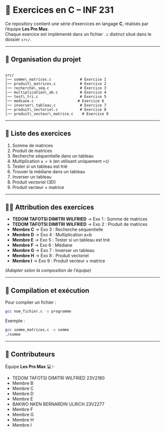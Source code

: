 
# 🚀 Exercices en C – INF 231

Ce repository contient une série d’exercices en langage **C**, réalisés par l’équipe **Les Pro Max**.  
Chaque exercice est implémenté dans un fichier `.c` distinct situé dans le dossier `src/`.

---

## 📂 Organisation du projet

```

src/
│── somme\_matrices.c             # Exercice 1
│── produit\_matrices.c           # Exercice 2
│── recherche\_seq.c              # Exercice 3
│── multiplication\_ab.c          # Exercice 4
│── test\_tri.c                   # Exercice 5
│── mediane.c                    # Exercice 6
│── inverser\_tableau.c           # Exercice 7
│── produit\_vectoriel.c          # Exercice 8
│── produit\_vecteur\_matrice.c    # Exercice 9

````

---

## 📌 Liste des exercices

1. Somme de matrices  
2. Produit de matrices  
3. Recherche séquentielle dans un tableau  
4. Multiplication `a × b` (en utilisant uniquement `+1`)  
5. Tester si un tableau est trié  
6. Trouver la médiane dans un tableau  
7. Inverser un tableau  
8. Produit vectoriel (3D)  
9. Produit vecteur × matrice  

---

## 👨‍💻 Attribution des exercices


- **TEDOM TAFOTSI DIMITRI WILFRIED** → Exo 1 : Somme de matrices  
- **TEDOM TAFOTSI DIMITRI WILFRIED** → Exo 2 : Produit de matrices  
- **Membre C** → Exo 3 : Recherche séquentielle  
- **Membre D** → Exo 4 : Multiplication a×b  
- **Membre E** → Exo 5 : Tester si un tableau est trié  
- **Membre F** → Exo 6 : Médiane  
- **Membre G** → Exo 7 : Inverser un tableau  
- **Membre H** → Exo 8 : Produit vectoriel  
- **Membre I** → Exo 9 : Produit vecteur × matrice  

*(Adapter selon la composition de l’équipe)*

---

## 🔧 Compilation et exécution

Pour compiler un fichier :  
```bash
gcc nom_fichier.c -o programme
````

Exemple :

```bash
gcc somme_matrices.c -o somme
./somme
```

---

## 🤝 Contributeurs

Équipe **Les Pro Max** 💻✨

* TEDOM TAFOTSI DIMITRI WILFRIED 23V2180
* Membre B
* Membre C
* Membre D
* Membre E
* BAKWO NKEN BERNARDIN ULRICH 23V2277
* Membre F
* Membre G
* Membre H
* Membre I


